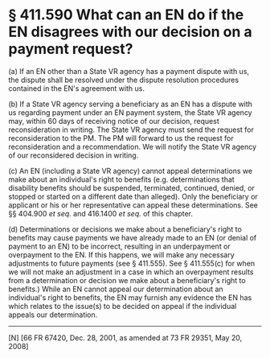 # § 411.590   What can an EN do if the EN disagrees with our decision on a payment request?

(a) If an EN other than a State VR agency has a payment dispute with us, the dispute shall be resolved under the dispute resolution procedures contained in the EN's agreement with us.


(b) If a State VR agency serving a beneficiary as an EN has a dispute with us regarding payment under an EN payment system, the State VR agency may, within 60 days of receiving notice of our decision, request reconsideration in writing. The State VR agency must send the request for reconsideration to the PM. The PM will forward to us the request for reconsideration and a recommendation. We will notify the State VR agency of our reconsidered decision in writing.


(c) An EN (including a State VR agency) cannot appeal determinations we make about an individual's right to benefits (e.g. determinations that disability benefits should be suspended, terminated, continued, denied, or stopped or started on a different date than alleged). Only the beneficiary or applicant or his or her representative can appeal these determinations. See §§ 404.900 *et seq.* and 416.1400 *et seq.* of this chapter.


(d) Determinations or decisions we make about a beneficiary's right to benefits may cause payments we have already made to an EN (or denial of payment to an EN) to be incorrect, resulting in an underpayment or overpayment to the EN. If this happens, we will make any necessary adjustments to future payments (see § 411.555). See § 411.555(c) for when we will not make an adjustment in a case in which an overpayment results from a determination or decision we make about a beneficiary's right to benefits.) While an EN cannot appeal our determination about an individual's right to benefits, the EN may furnish any evidence the EN has which relates to the issue(s) to be decided on appeal if the individual appeals our determination.



---

[N] [66 FR 67420, Dec. 28, 2001, as amended at 73 FR 29351, May 20, 2008]




